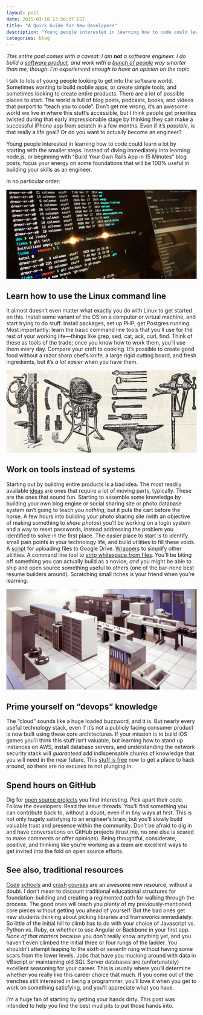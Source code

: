 ```yaml
---
layout: post
date: 2015-03-18 13:56:37 EST
title: "A Quick Guide for New Developers"
description: "Young people interested in learning how to code could learn a lot by starting with the smaller steps. Instead of diving immediately into learning node.js, or beginning with “Build Your Own Rails App in 15 Minutes” blog posts, focus your energy on some foundations that will be 100% useful in building your skills as an engineer."
categories: blog
---
```


_This entire post comes with a caveat: I am **not** a software engineer. I do build a [software product](http://fulcrumapp.com/), and work with a [bunch of people](http://spatialnetworks.com/team) way smarter than me, though. I’m experienced enough to have an opinion on the topic._

I talk to lots of young people looking to get into the software world. Sometimes wanting to build mobile apps, or create simple tools, and sometimes looking to create entire products. There are a lot of possible places to start. The world is full of blog posts, podcasts, books, and videos that purport to “teach you to code”. Don’t get me wrong, it’s an awesome world we live in where this stuff’s accessible, but I think people get priorities twisted during that early impressionable stage by thinking they can make a successful iPhone app from scratch in a few months. Even if it’s _possible_, is that really a life goal? Or do you want to actually become an engineer?

Young people interested in learning how to code could learn a lot by starting with the smaller steps. Instead of diving immediately into learning node.js, or beginning with “Build Your Own Rails App in 15 Minutes” blog posts, focus your energy on some foundations that will be 100% useful in building your skills as an engineer.

In no particular order:

![The terminal](/images/post-images/the-terminal.jpg)

## Learn how to use the Linux command line

It almost doesn’t even matter what exactly you do with Linux to get started on this. Install some variant of the OS on a computer or virtual machine, and start trying to do stuff. Install packages, set up PHP, get Postgres running. Most importantly: learn the basic command line tools that you’ll use for the rest of your working life&mdash;things like grep, sed, cat, ack, curl, find. Think of these as tools of the trade; once you know how to work them, you’ll use them every day. Compare your craft to cooking. It’s possible to create good food without a razor sharp chef’s knife, a large rigid cutting board, and fresh ingredients, but it’s _a lot easier_ when you have them.

![Work on tools](/images/post-images/tools.jpg)

## Work on tools instead of systems

Starting out by building entire products is a bad idea. The most readily available [ideas](http://paulgraham.com/startupideas.html) are ones that require a lot of moving parts, typically. These are the ones that sound fun. Starting to assemble some knowledge by building your own blog engine or social sharing site or photo database system isn’t going to teach you _nothing_, but it puts the cart before the horse. A few hours into building your photo sharing site (with an objective of making something to _share photos_) you’ll be working on a login system and a way to reset passwords, instead addressing the problem you identified to solve in the first place. The easier place to start is to identify small pain points in your technology life, and build utilities to fill these voids. A [script](http://ctrlq.org/code/19747-google-forms-upload-files) for uploading files to Google Drive. [Wrappers](https://github.com/colemanm/ogrtool) to simplify other utilities. A command line tool to [strip whitespace from files](https://github.com/zhm/kw). You’ll be biting off something you can actually build as a novice, _and_ you might be able to ship and open source something useful to others (one of the bar-none best resume builders around). Scratching small itches is your friend when you’re learning.

![The Cloud, c. 1990](/images/post-images/the-cloud.jpg)

## Prime yourself on “devops” knowledge

The “cloud” sounds like a huge loaded buzzword, and it is. But nearly every useful technology stack, even if it’s not a publicly facing consumer product is now built using these core architectures. If your mission is to build iOS games you’ll think this stuff isn’t valuable, but learning how to stand up instances on AWS, install database servers, and understanding the network security stack will _guaranteed_ add indispensable chunks of knowledge that you will need in the near future. This [stuff is free](http://aws.amazon.com/free/) now to get a place to hack around, so there are no excuses to not plunging in.

## Spend hours on GitHub

Dig for [open source projects](https://github.com/explore) you find interesting. Pick apart their code. Follow the developers. Read the issue threads. You’ll find something you can contribute back to, without a doubt, even if in tiny ways at first. This is not only hugely satisfying to an engineer’s brain, but you’ll slowly build valuable trust and presence within the community. Don’t be afraid to dig in and have conversations on GitHub projects (trust me, no one else is scared to make comments or offer opinions). Being thoughtful, considerate, positive, and thinking like you’re working as a team are excellent ways to get invited into the fold on open source efforts.

## See also, traditional resources

[Code](http://theironyard.com/) [schools](http://devbootcamp.com/) and [crash](http://www.codecademy.com/) [courses](https://www.codeschool.com/) are an awesome new resource, without a doubt. I don’t mean to discount traditional educational structures for foundation-building and creating a regimented path for walking through the process. The good ones will teach you plenty of my previously-mentioned core pieces without getting you ahead of yourself. But the bad ones get new students thinking about picking libraries and frameworks immediately. So little of the initial hill to climb has to do with your choice of Javascript vs. Python vs. Ruby, or whether to use Angular or Backbone in your first app. _None of that matters_ because you don’t really know anything yet, and you haven’t even climbed the initial three or four rungs of the ladder. You shouldn’t attempt leaping to the sixth or seventh rung without having some scars from the lower levels. Jobs that have you mucking around with data in VBscript or maintaining old SQL Server databases are (unfortunately) excellent seasoning for your career. This is usually where you’ll determine whether you really like this career choice that much. If you come out of the trenches still interested in being a programmer, you’ll love it when you get to work on something satisfying, and you’ll appreciate what you have.

I’m a huge fan of starting by getting your hands dirty. This post was intended to help you find the best mud pits to put those hands into.
